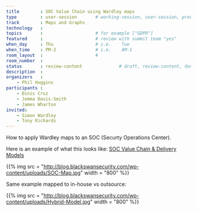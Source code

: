 ```yaml
---
title        : SOC Value Chain using Wardley maps
type         : user-session       # working-session, user-session, product-session
track        : Maps and Graphs
technology   :
topics       :                    # for example ["GDPR"]
featured     :                    # review with summit team "yes"
when_day     : Thu                # i.e.    Tue
when_time    : PM-2               # i.e.    AM-1
room_layout  :                    #
room_number  :
status       : review-content              # draft, review-content, done
description  :
organizers   :
    - Phil Huggins
participants :
    - Dinis Cruz
    - Jemma Davis-Smith
    - James Wharton
invited:
    - Simon Wardley
    - Tony Richards
---
```


How to apply Wardley maps to an SOC (Securty Operations Center).

Here is an example of what this looks like: [SOC Value Chain & Delivery Models](http://blog.blackswansecurity.com/2016/01/soc-value-chain-delivery-models)

{{% img src   = "http://blog.blackswansecurity.com/wp-content/uploads/SOC-Map.jpg"
        width = "800" %}}

Same example mapped to in-house vs outsource:

{{% img src   = "http://blog.blackswansecurity.com/wp-content/uploads/Hybrid-Model.jpg"
        width = "800" %}}


<!--(add intro)

## WHY

To provide a practical application of Wardley Mapping to security.

## What

A collaborative session where participants contribute to a common view of the components of a Security Operations Centre.

## Outcomes

Produce a collaborative 2018 relevant update to this 2016 Wardley Map of a security Operations Centre and generate experience of developing a Wardley Map for the participants.

## References

(...)


## Previous-->
